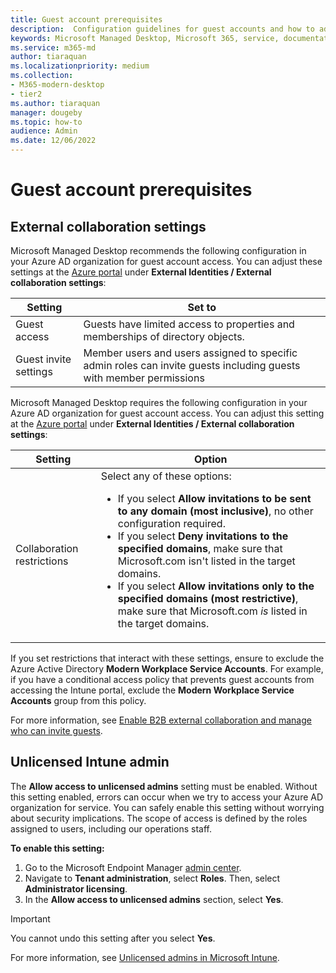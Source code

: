 ```yaml
---
title: Guest account prerequisites
description:  Configuration guidelines for guest accounts and how to adjust them
keywords: Microsoft Managed Desktop, Microsoft 365, service, documentation
ms.service: m365-md
author: tiaraquan
ms.localizationpriority: medium
ms.collection: 
- M365-modern-desktop
- tier2
ms.author: tiaraquan
manager: dougeby
ms.topic: how-to
audience: Admin
ms.date: 12/06/2022
---
```


# Guest account prerequisites

## External collaboration settings

Microsoft Managed Desktop recommends the following configuration in your Azure AD organization for guest account access. You can adjust these settings at the [Azure portal](https://portal.azure.com) under **External Identities / External collaboration settings**:

| Setting | Set to |
| ------ | ------ |
| Guest access | Guests have limited access to properties and memberships of directory objects. |
| Guest invite settings | Member users and users assigned to specific admin roles can invite guests including guests with member permissions |

Microsoft Managed Desktop requires the following configuration in your Azure AD organization for guest account access. You can adjust this setting at the [Azure portal](https://portal.azure.com) under **External Identities / External collaboration settings**:

| Setting | Option |
| ------ | ------ |
| Collaboration restrictions | Select any of these options: <ul><li>If you select **Allow invitations to be sent to any domain (most inclusive)**, no other configuration required.</li><li>If you select **Deny invitations to the specified domains**, make sure that Microsoft.com isn't listed in the target domains.</li><li>If you select **Allow invitations only to the specified domains (most restrictive)**, make sure that Microsoft.com *is* listed in the target domains.</li><ul>

If you set restrictions that interact with these settings, ensure to exclude the Azure Active Directory **Modern Workplace Service Accounts**. For example, if you have a conditional access policy that prevents guest accounts from accessing the Intune portal, exclude the **Modern Workplace Service Accounts** group from this policy.

For more information, see [Enable B2B external collaboration and manage who can invite guests](/azure/active-directory/external-identities/delegate-invitations#to-configure-external-collaboration-settings).

## Unlicensed Intune admin

The **Allow access to unlicensed admins** setting must be enabled. Without this setting enabled, errors can occur when we try to access your Azure AD organization for service. You can safely enable this setting without worrying about security implications. The scope of access is defined by the roles assigned to users, including our operations staff.

**To enable this setting:**

1. Go to the Microsoft Endpoint Manager [admin center](https://go.microsoft.com/fwlink/?linkid=2109431).
2. Navigate to **Tenant administration**, select **Roles**. Then, select **Administrator licensing**.
3. In the **Allow access to unlicensed admins** section, select **Yes**.

> [!IMPORTANT]
> You cannot undo this setting after you select **Yes**.

For more information, see [Unlicensed admins in Microsoft Intune](/mem/intune/fundamentals/unlicensed-admins).
